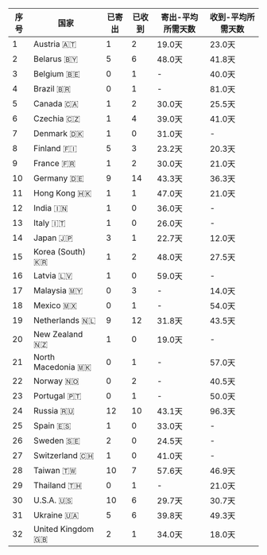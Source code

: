 | 序号 | 国家 | 已寄出 | 已收到 | 寄出-平均所需天数 | 收到-平均所需天数 |
| --- | --- | --- | --- | --- | --- |
| 1 | Austria :austria: | 1 | 2 | 19.0天 | 23.0天 |
| 2 | Belarus :belarus: | 5 | 6 | 48.0天 | 41.8天 |
| 3 | Belgium :belgium: | 0 | 1 | - | 40.0天 |
| 4 | Brazil :brazil: | 0 | 1 | - | 81.0天 |
| 5 | Canada :canada: | 1 | 2 | 30.0天 | 25.5天 |
| 6 | Czechia &#x1f1e8;&#x1f1ff; | 1 | 4 | 39.0天 | 41.0天 |
| 7 | Denmark :denmark: | 1 | 0 | 31.0天 | - |
| 8 | Finland :finland: | 5 | 3 | 23.2天 | 20.3天 |
| 9 | France :fr: | 1 | 2 | 30.0天 | 21.0天 |
| 10 | Germany :de: | 9 | 14 | 43.3天 | 36.3天 |
| 11 | Hong Kong &#x1f1ed;&#x1f1f0; | 1 | 1 | 47.0天 | 21.0天 |
| 12 | India :india: | 1 | 0 | 36.0天 | - |
| 13 | Italy :it: | 1 | 0 | 26.0天 | - |
| 14 | Japan :jp: | 3 | 1 | 22.7天 | 12.0天 |
| 15 | Korea (South) :kr: | 1 | 2 | 48.0天 | 27.5天 |
| 16 | Latvia :latvia: | 1 | 0 | 59.0天 | - |
| 17 | Malaysia :malaysia: | 0 | 3 | - | 14.0天 |
| 18 | Mexico :mexico: | 0 | 1 | - | 54.0天 |
| 19 | Netherlands :netherlands: | 9 | 12 | 31.8天 | 43.5天 |
| 20 | New Zealand &#x1f1f3;&#x1f1ff; | 1 | 0 | 19.0天 | - |
| 21 | North Macedonia &#x1f1f2;&#x1f1f0; | 0 | 1 | - | 57.0天 |
| 22 | Norway :norway: | 0 | 2 | - | 40.5天 |
| 23 | Portugal :portugal: | 0 | 1 | - | 50.0天 |
| 24 | Russia :ru: | 12 | 10 | 43.1天 | 96.3天 |
| 25 | Spain :es: | 1 | 0 | 33.0天 | - |
| 26 | Sweden :sweden: | 2 | 0 | 24.5天 | - |
| 27 | Switzerland :switzerland: | 1 | 0 | 41.0天 | - |
| 28 | Taiwan &#x1f1f9;&#x1f1fc; | 10 | 7 | 57.6天 | 46.9天 |
| 29 | Thailand :thailand: | 0 | 1 | - | 21.0天 |
| 30 | U.S.A. :us: | 10 | 6 | 29.7天 | 30.7天 |
| 31 | Ukraine :ukraine: | 5 | 6 | 39.8天 | 49.3天 |
| 32 | United Kingdom :gb: | 2 | 1 | 34.0天 | 18.0天 |
